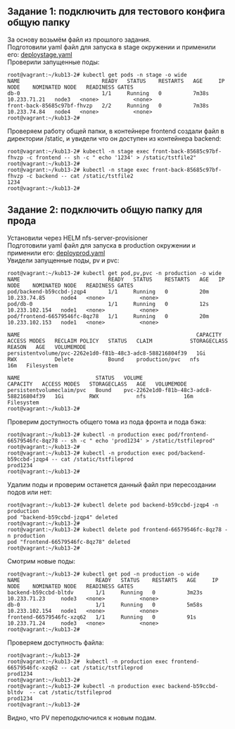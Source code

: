 ## Задание 1: подключить для тестового конфига общую папку  

За основу возьмём файл из прошлого задания.  
Подготовили yaml файл для запуска в stage окружении и применили его: [deploystage.yaml](https://github.com/Danil054/devops-netology/blob/main/kub/13-2/deploystage.yaml)  
Проверили запущенные поды:  
```
root@vagrant:~/kub13-2# kubectl get pods -n stage -o wide
NAME                          READY   STATUS    RESTARTS   AGE     IP             NODE    NOMINATED NODE   READINESS GATES
db-0                          1/1     Running   0          7m38s   10.233.71.21   node3   <none>           <none>
front-back-85685c97bf-fhvzp   2/2     Running   0          7m38s   10.233.74.84   node4   <none>           <none>
root@vagrant:~/kub13-2#
```

Проверяем работу общей папки, в контейнере frontend создали файл в директории /static, и увидели что он доступен из контейнера backend:  
```
root@vagrant:~/kub13-2# kubectl -n stage exec front-back-85685c97bf-fhvzp -c frontend -- sh -c " echo '1234' > /static/tstfile2"
root@vagrant:~/kub13-2#
root@vagrant:~/kub13-2# kubectl -n stage exec front-back-85685c97bf-fhvzp -c backend -- cat /static/tstfile2
1234
root@vagrant:~/kub13-2#
```

## Задание 2: подключить общую папку для прода

Установили через HELM nfs-server-provisioner  
Подготовили yaml файл для запуска в production окружении и применили его: [deployprod.yaml](https://github.com/Danil054/devops-netology/blob/main/kub/13-2/deployprod.yaml)  
Увидели запущенные поды, pv и pvc:  
```
root@vagrant:~/kub13-2# kubectl get pod,pv,pvc -n production -o wide
NAME                            READY   STATUS    RESTARTS   AGE   IP               NODE    NOMINATED NODE   READINESS GATES
pod/backend-b59ccbd-jzqp4       1/1     Running   0          20m   10.233.74.85     node4   <none>           <none>
pod/db-0                        1/1     Running   0          12s   10.233.102.154   node1   <none>           <none>
pod/frontend-66579546fc-8qz78   1/1     Running   0          20m   10.233.102.153   node1   <none>           <none>

NAME                                                        CAPACITY   ACCESS MODES   RECLAIM POLICY   STATUS   CLAIM            STORAGECLASS   REASON   AGE   VOLUMEMODE
persistentvolume/pvc-2262e1d0-f81b-48c3-adc8-588216804f39   1Gi        RWX            Delete           Bound    production/pvc   nfs                     16m   Filesystem

NAME                        STATUS   VOLUME                                     CAPACITY   ACCESS MODES   STORAGECLASS   AGE   VOLUMEMODE
persistentvolumeclaim/pvc   Bound    pvc-2262e1d0-f81b-48c3-adc8-588216804f39   1Gi        RWX            nfs            16m   Filesystem
root@vagrant:~/kub13-2#

```

Проверим доступность общего тома из пода фронта и пода бэка:  
```
root@vagrant:~/kub13-2# kubectl -n production exec pod/frontend-66579546fc-8qz78 -- sh -c " echo 'prod1234' > /static/tstfileprod"
root@vagrant:~/kub13-2#
root@vagrant:~/kub13-2# kubectl -n production exec pod/backend-b59ccbd-jzqp4 -- cat /static/tstfileprod
prod1234
root@vagrant:~/kub13-2#
```

Удалим поды и проверим останется данный файл при пересоздании подов или нет:  
```
root@vagrant:~/kub13-2# kubectl delete pod backend-b59ccbd-jzqp4 -n production
pod "backend-b59ccbd-jzqp4" deleted
root@vagrant:~/kub13-2#
root@vagrant:~/kub13-2# kubectl delete pod frontend-66579546fc-8qz78 -n production
pod "frontend-66579546fc-8qz78" deleted
root@vagrant:~/kub13-2#
```

Смотрим новые поды:  
```
root@vagrant:~/kub13-2# kubectl get pod -n production -o wide
NAME                        READY   STATUS    RESTARTS   AGE     IP               NODE    NOMINATED NODE   READINESS GATES
backend-b59ccbd-bltdv       1/1     Running   0          3m23s   10.233.71.23     node3   <none>           <none>
db-0                        1/1     Running   0          5m58s   10.233.102.154   node1   <none>           <none>
frontend-66579546fc-xzq62   1/1     Running   0          91s     10.233.71.24     node3   <none>           <none>
root@vagrant:~/kub13-2#
```

Проверяем доступность файла:  
```
root@vagrant:~/kub13-2#
root@vagrant:~/kub13-2#  kubectl -n production exec frontend-66579546fc-xzq62 -- cat /static/tstfileprod
prod1234
root@vagrant:~/kub13-2#
root@vagrant:~/kub13-2# kubectl -n production exec backend-b59ccbd-bltdv  -- cat /static/tstfileprod
prod1234
root@vagrant:~/kub13-2#
```
Видно, что PV переподключился к новым подам.  

